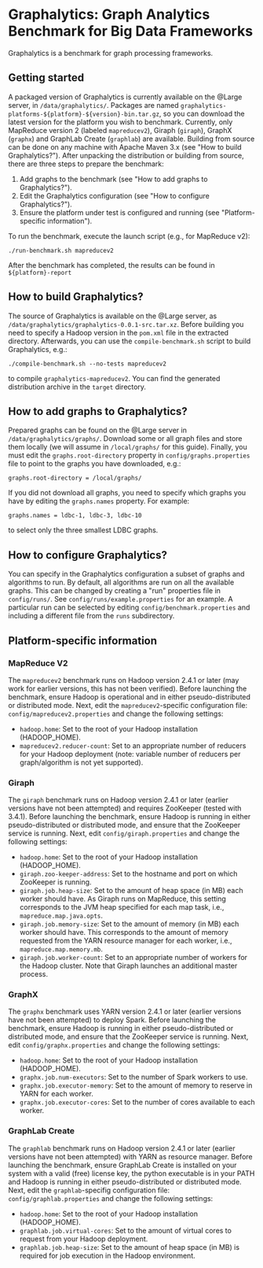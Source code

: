 # Graphalytics: Graph Analytics Benchmark for Big Data Frameworks

Graphalytics is a benchmark for graph processing frameworks.

## Getting started

A packaged version of Graphalytics is currently available on the @Large server, in `/data/graphalytics/`. Packages are named `graphalytics-platforms-${platform}-${version}-bin.tar.gz`, so you can download the latest version for the platform you wish to benchmark. Currently, only MapReduce version 2 (labeled `mapreducev2`), Giraph (`giraph`), GraphX (`graphx`) and GraphLab Create (`graphlab`) are available.  Building from source can be done on any machine with Apache Maven 3.x (see "How to build Graphalytics?"). After unpacking the distribution or building from source, there are three steps to prepare the benchmark:

 1. Add graphs to the benchmark (see "How to add graphs to Graphalytics?").
 2. Edit the Graphalytics configuration (see "How to configure Graphalytics?").
 3. Ensure the platform under test is configured and running (see "Platform-specific information").

To run the benchmark, execute the launch script (e.g., for MapReduce v2):

```
./run-benchmark.sh mapreducev2
```

After the benchmark has completed, the results can be found in `${platform}-report`

## How to build Graphalytics?

The source of Graphalytics is available on the @Large server, as `/data/graphalytics/graphalytics-0.0.1-src.tar.xz`. Before building you need to specify a Hadoop version in the `pom.xml` file in the extracted directory. Afterwards, you can use the `compile-benchmark.sh` script to build Graphalytics, e.g.:

```
./compile-benchmark.sh --no-tests mapreducev2
```

to compile `graphalytics-mapreducev2`. You can find the generated distribution archive in the `target` directory.

## How to add graphs to Graphalytics?

Prepared graphs can be found on the @Large server in `/data/graphalytics/graphs/`. Download some or all graph files and store them locally (we will assume in `/local/graphs/` for this guide). Finally, you must edit the `graphs.root-directory` property in `config/graphs.properties` file to point to the graphs you have downloaded, e.g.:

```
graphs.root-directory = /local/graphs/
```

If you did not download all graphs, you need to specify which graphs you have by editing the `graphs.names` property. For example:

```
graphs.names = ldbc-1, ldbc-3, ldbc-10
```

to select only the three smallest LDBC graphs.

## How to configure Graphalytics?

You can specify in the Graphalytics configuration a subset of graphs and algorithms to run. By default, all algorithms are run on all the available graphs. This can be changed by creating a "run" properties file in `config/runs/`. See `config/runs/example.properties` for an example. A particular run can be selected by editing `config/benchmark.properties` and including a different file from the `runs` subdirectory.

## Platform-specific information

### MapReduce V2

The `mapreducev2` benchmark runs on Hadoop version 2.4.1 or later (may work for earlier versions, this has not been verified). Before launching the benchmark, ensure Hadoop is operational and in either pseudo-distributed or distributed mode. Next, edit the `mapreducev2`-specific configuration file: `config/mapreducev2.properties` and change the following settings:

 - `hadoop.home`: Set to the root of your Hadoop installation (HADOOP_HOME).
 - `mapreducev2.reducer-count`: Set to an appropriate number of reducers for your Hadoop deployment (note: variable number of reducers per graph/algorithm is not yet supported).

### Giraph

The `giraph` benchmark runs on Hadoop version 2.4.1 or later (earlier versions have not been attempted) and requires ZooKeeper (tested with 3.4.1). Before launching the benchmark, ensure Hadoop is running in either pseudo-distributed or distributed mode, and ensure that the ZooKeeper service is running. Next, edit `config/giraph.properties` and change the following settings:

 - `hadoop.home`: Set to the root of your Hadoop installation (HADOOP_HOME).
 - `giraph.zoo-keeper-address`: Set to the hostname and port on which ZooKeeper is running.
 - `giraph.job.heap-size`: Set to the amount of heap space (in MB) each worker should have. As Giraph runs on MapReduce, this setting corresponds to the JVM heap specified for each map task, i.e., `mapreduce.map.java.opts`.
 - `giraph.job.memory-size`: Set to the amount of memory (in MB) each worker should have. This corresponds to the amount of memory requested from the YARN resource manager for each worker, i.e., `mapreduce.map.memory.mb`.
 - `giraph.job.worker-count`: Set to an appropriate number of workers for the Hadoop cluster. Note that Giraph launches an additional master process.

### GraphX

The `graphx` benchmark uses YARN version 2.4.1 or later (earlier versions have not been attempted) to deploy Spark. Before launching the benchmark, ensure Hadoop is running in either pseudo-distributed or distributed mode, and ensure that the ZooKeeper service is running. Next, edit `config/graphx.properties` and change the following settings:

 - `hadoop.home`: Set to the root of your Hadoop installation (HADOOP_HOME).
 - `graphx.job.num-executors`: Set to the number of Spark workers to use.
 - `graphx.job.executor-memory`: Set to the amount of memory to reserve in YARN for each worker.
 - `graphx.job.executor-cores`: Set to the number of cores available to each worker.

### GraphLab Create

The `graphlab` benchmark runs on Hadoop version 2.4.1 or later (earlier versions have not been attempted) with YARN as resource manager. Before launching the benchmark, ensure GraphLab Create is installed on your system with a valid (free) license key, the python executable is in your PATH and Hadoop is running in either pseudo-distributed or distributed mode. Next, edit the `graphlab`-specifig configuration file: `config/graphlab.properties` and change the following settings:

- `hadoop.home`: Set to the root of your Hadoop installation (HADOOP_HOME).
- `graphlab.job.virtual-cores`: Set to the amount of virtual cores to request from your Hadoop deployment.
- `graphlab.job.heap-size`: Set to the amount of heap space (in MB) is required for job execution in the Hadoop environment.
